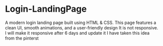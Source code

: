 # Login-LandingPage
A  modern login landing page built using HTML &amp; CSS. This page features a clean UI, smooth animations, and a user-friendly design
It is not responsive. I will   make it responsive after 6 days and update it
I have taken this idea from the pinterst

